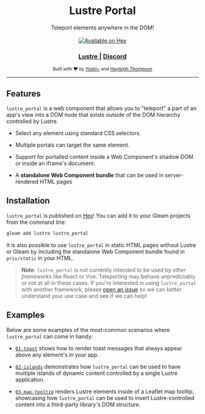 <h1 align="center">Lustre Portal</h1>

<div align="center">
    Teleport elements anywhere in the DOM!
</div>

<br />

<div align="center">
  <a href="https://hex.pm/packages/lustre_portal">
      <img src="https://img.shields.io/hexpm/v/lustre_portal"
      alt="Available on Hex" />
  </a>
</div>

<div align="center">
  <h3>
    <a href="https://hexdocs.pm/lustre">
      Lustre
    </a>
    <span> | </span>
    <a href="https://discord.gg/Fm8Pwmy">
      Discord
    </a>
  </h3>
</div>

<div align="center">
  <sub>Built with ❤︎ by
  <a href="https://bsky.app/profile/joshi.monster">Yoshi~</a> and
  <a href="https://bsky.app/profile/hayleigh.dev">Hayleigh Thompson</a>
</div>

---

## Features

`lustre_portal` is a web component that allows you to "teleport" a part of an
app's view into a DOM node that exists outside of the DOM hierarchy controlled
by Lustre.

- Select any element using standard CSS selectors.

- Multiple portals can target the same element.

- Support for portalled content inside a Web Component's shadow DOM or inside
  an iframe's document.

- A **standalone Web Component bundle** that can be used in server-rendered HTML
  pages


## Installation

`lustre_portal` is published on [Hex](https://hex.pm/packages/lustre_portal)! You
can add it to your Gleam projects from the command line:

```sh
gleam add lustre lustre_portal
```

It is also possible to use `lustre_portal` in static HTML pages without Lustre or
Gleam by including the standalone Web Component bundle found in `priv/static` in
your HTML.

> **Note**: `lustre_portal` is not currently intended to be used by _other frameworks_
> like React or Vue. Teleporting may behave unpredictably or not at all in these
> cases. If you're interested in using `lustre_portal` with another framework,
> please [open an issue](https://github.com/lustre-labs/portal/issues/new) so we
> can better understand your use case and see if we can help!

## Examples

Below are some examples of the most-common scenarios where `lustre_portal` can
come in handy:

- [`01-toast`](https://github.com/lustre-labs/portal/tree/main/examples/01-toast)
  shows how to render toast messages that always appear above any element's in
  your app.

- [`02-islands`](https://github.com/lustre-labs/portal/tree/main/examples/02-islands)
  demonstrates how `lustre_portal` can be used to have multiple islands of dynamic
  content controlled by a single Lustre application.

- [`03-map-tooltip`](https://github.com/lustre-labs/portal/tree/main/examples/03-map-tooltip)
  renders Lustre elements inside of a Leaflet map tooltip, showcasing how `lustre_portal`
  can be used to insert Lustre-controlled content into a third-party library's
  DOM structure.

<!-- - [`04-server-side-rendering`](#) shows how to use `lustre_portal` without a client
  Lustre application. -->
